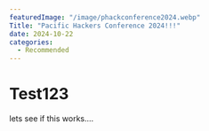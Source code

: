 ```yaml
---
featuredImage: "/image/phackconference2024.webp" 
Title: "Pacific Hackers Conference 2024!!!"
date: 2024-10-22
categories:
  - Recommended
---
```



# Test123

lets see if this works....